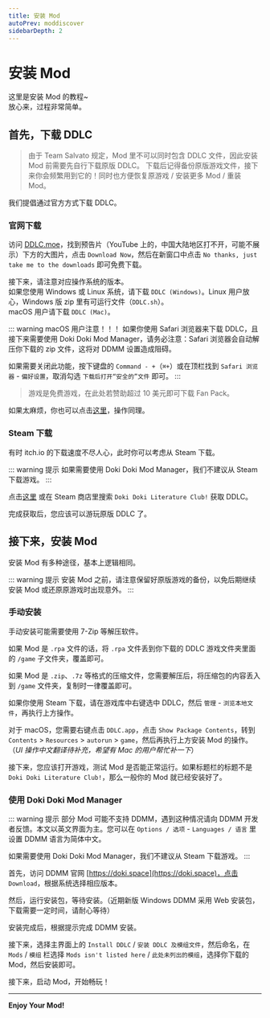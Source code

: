 ```yaml
---
title: 安装 Mod
autoPrev: moddiscover
sidebarDepth: 2
---
```


# 安装 Mod

这里是安装 Mod 的教程~  
放心来，过程非常简单。

## 首先，下载 DDLC

> 由于 Team Salvato 规定，Mod 里不可以同时包含 DDLC 文件，因此安装 Mod 前需要先自行下载原版 DDLC。
> 下载后记得备份原版游戏文件，接下来你会频繁用到它的！同时也方便恢复原游戏 / 安装更多 Mod / 重装 Mod。

我们提倡通过官方方式下载 DDLC。

### 官网下载

访问 [DDLC.moe](https://ddlc.moe)，找到预告片（YouTube 上的，中国大陆地区打不开，可能不展示）下方的大图片，点击 `Download Now`，然后在新窗口中点击 `No thanks, just take me to the downloads` 即可免费下载。

接下来，请注意对应操作系统的版本。  
如果您使用 Windows 或 Linux 系统，请下载 `DDLC (Windows)`。Linux 用户放心，Windows 版 zip 里有可运行文件（`DDLC.sh`）。  
macOS 用户请下载 `DDLC (Mac)`。

::: warning macOS 用户注意！！！
如果你使用 Safari 浏览器来下载 DDLC，且接下来需要使用 Doki Doki Mod Manager，请务必注意：Safari 浏览器会自动解压你下载的 zip 文件，这将对 DDMM 设置造成阻碍。

如果需要关闭此功能，按下键盘的 `Command - +`（`⌘+`）或在顶栏找到 `Safari 浏览器` - `偏好设置`，取消勾选 `下载后打开“安全的”文件` 即可。
:::

> 游戏是免费游戏，在此处若赞助超过 10 美元即可下载 Fan Pack。

如果太麻烦，你也可以点击[这里](https://teamsalvato.itch.io/ddlc)，操作同理。

### Steam 下载

有时 itch.io 的下载速度不尽人心，此时你可以考虑从 Steam 下载。

::: warning 提示
如果需要使用 Doki Doki Mod Manager，我们不建议从 Steam 下载游戏。
:::

点击[这里](https://store.steampowered.com/app/698780/Doki_Doki_Literature_Club/) 或在 Steam 商店里搜索 `Doki Doki Literature Club!` 获取 DDLC。

完成获取后，您应该可以游玩原版 DDLC 了。

## 接下来，安装 Mod

安装 Mod 有多种途径，基本上逻辑相同。

::: warning 提示
安装 Mod 之前，请注意保留好原版游戏的备份，以免后期继续安装 Mod 或还原原游戏时出现意外。
:::

### 手动安装

手动安装可能需要使用 7-Zip 等解压软件。

如果 Mod 是 `.rpa` 文件的话，将 `.rpa` 文件丢到你下载的 DDLC 游戏文件夹里面的 `/game` 子文件夹，覆盖即可。

如果 Mod 是 `.zip`、`.7z` 等格式的压缩文件，您需要解压后，将压缩包的内容丢入到 `/game` 文件夹，复制时一律覆盖即可。

如果你使用 Steam 下载，请在游戏库中右键选中 DDLC，然后 `管理` - `浏览本地文件`，再执行上方操作。

对于 macOS，您需要右键点击 `DDLC.app`，点击 `Show Package Contents`，转到 `Contents` > `Resources` > `autorun` > `game`，然后再执行上方安装 Mod 的操作。  
（*UI 操作中文翻译待补充，希望有 Mac 的用户帮忙补一下*）

接下来，您应该打开游戏，测试 Mod 是否能正常运行。如果标题栏的标题不是 `Doki Doki Literature Club!`，那么一般你的 Mod 就已经安装好了。

### 使用 Doki Doki Mod Manager

::: warning 提示
部分 Mod 可能不支持 DDMM，遇到这种情况请向 DDMM 开发者反馈。本文以英文界面为主。您可以在 `Options / 选项` - `Languages / 语言` 里设置 DDMM 语言为简体中文。

如果需要使用 Doki Doki Mod Manager，我们不建议从 Steam 下载游戏。
:::

首先，访问 DDMM 官网 [https://doki.space](https://doki.space)，点击 `Download`，根据系统选择相应版本。

然后，运行安装包，等待安装。（近期新版 Windows DDMM 采用 Web 安装包，下载需要一定时间，请耐心等待）

安装完成后，根据提示完成 DDMM 安装。

接下来，选择主界面上的 `Install DDLC` / `安装 DDLC 及模组文件`，然后命名，在 `Mods` / `模组` 栏选择 `Mods isn't listed here` / `此处未列出的模组`，选择你下载的 Mod，然后安装即可。

接下来，启动 Mod，开始畅玩！

-------

**Enjoy Your Mod!**